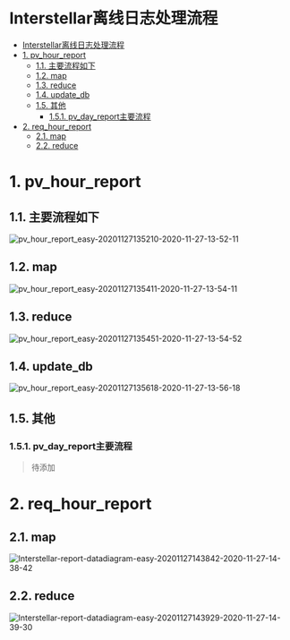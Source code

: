 # Interstellar离线日志处理流程
<!-- TOC -->

- [Interstellar离线日志处理流程](#interstellar离线日志处理流程)
- [1. pv_hour_report](#1-pv_hour_report)
  - [1.1. 主要流程如下](#11-主要流程如下)
  - [1.2. map](#12-map)
  - [1.3. reduce](#13-reduce)
  - [1.4. update_db](#14-update_db)
  - [1.5. 其他](#15-其他)
    - [1.5.1. pv_day_report主要流程](#151-pv_day_report主要流程)
- [2. req_hour_report](#2-req_hour_report)
  - [2.1. map](#21-map)
  - [2.2. reduce](#22-reduce)

<!-- /TOC -->
# 1. pv_hour_report 

## 1.1. 主要流程如下
![pv_hour_report_easy-20201127135210-2020-11-27-13-52-11](https://raw.githubusercontent.com/kuangyl-max/markdownMedia/master/pv_hour_report_easy-20201127135210-2020-11-27-13-52-11.png)

## 1.2. map
![pv_hour_report_easy-20201127135411-2020-11-27-13-54-11](https://raw.githubusercontent.com/kuangyl-max/markdownMedia/master/pv_hour_report_easy-20201127135411-2020-11-27-13-54-11.png)
## 1.3. reduce
![pv_hour_report_easy-20201127135451-2020-11-27-13-54-52](https://raw.githubusercontent.com/kuangyl-max/markdownMedia/master/pv_hour_report_easy-20201127135451-2020-11-27-13-54-52.png)
## 1.4. update_db

![pv_hour_report_easy-20201127135618-2020-11-27-13-56-18](https://raw.githubusercontent.com/kuangyl-max/markdownMedia/master/pv_hour_report_easy-20201127135618-2020-11-27-13-56-18.png)
## 1.5. 其他
### 1.5.1. pv_day_report主要流程

> 待添加

# 2. req_hour_report

## 2.1. map
![Interstellar-report-datadiagram-easy-20201127143842-2020-11-27-14-38-42](https://raw.githubusercontent.com/kuangyl-max/markdownMedia/master/Interstellar-report-datadiagram-easy-20201127143842-2020-11-27-14-38-42.png)

## 2.2. reduce
![Interstellar-report-datadiagram-easy-20201127143929-2020-11-27-14-39-30](https://raw.githubusercontent.com/kuangyl-max/markdownMedia/master/Interstellar-report-datadiagram-easy-20201127143929-2020-11-27-14-39-30.png)